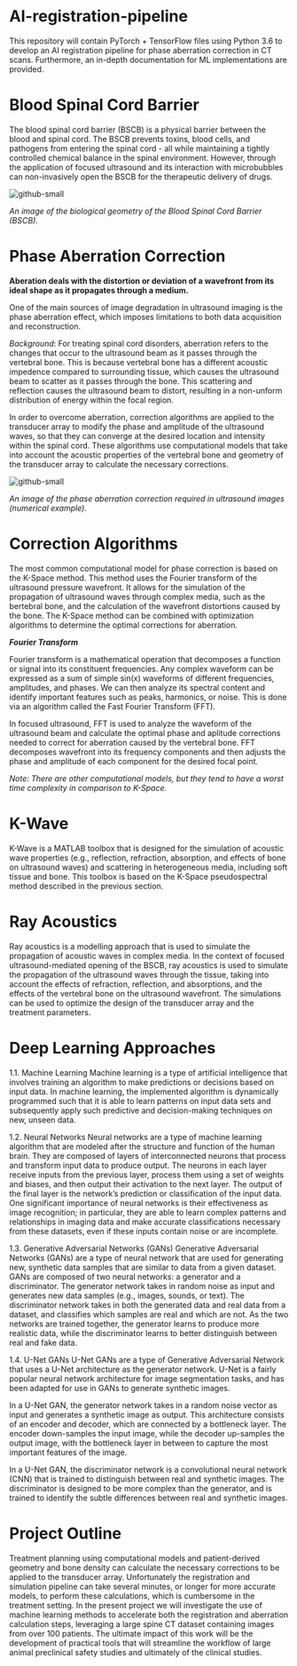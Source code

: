 # AI-registration-pipeline
This repository will contain PyTorch + TensorFlow files using Python 3.6 to develop an AI registration pipeline for phase aberration correction in CT scans. Furthermore, an in-depth documentation for ML implementations are provided.

# Blood Spinal Cord Barrier
The blood spinal cord barrier (BSCB) is a physical barrier between the blood and spinal cord. The BSCB prevents toxins, blood cells, and pathogens from entering the spinal cord - all while maintaining a tightly controlled chemical balance in the spinal environment. However, through the application of focused ultrasound and its interaction with microbubbles can non-invasively open the BSCB for the therapeutic delivery of drugs.

![github-small](https://user-images.githubusercontent.com/117220797/235368837-2b0dad80-95e6-48ff-90ef-b55c57c5d08b.png)

*An image of the biological geometry of the Blood Spinal Cord Barrier (BSCB).*

# Phase Aberration Correction
**Aberation deals with the distortion or deviation of a wavefront from its ideal shape as it propagates through a medium.**

One of the main sources of image degradation in ultrasound imaging is the phase aberration effect, which imposes limitations to both data acquisition and reconstruction. 

*Background*: For treating spinal cord disorders, aberration refers to the changes that occur to the ultrasound beam as it passes through the vertebral bone. This is because vertebral bone has a different acoustic impedence compared to surrounding tissue, which causes the ultrasound beam to scatter as it passes through the bone. This scattering and reflection causes the ultrasound beam to distort, resulting in a non-unform distribution of energy within the focal region. 

In order to overcome aberration, correction algorithms are applied to the transducer array to modify the phase and amplitude of the ultrasound waves, so that they can converge at the desired location and intensity within the spinal cord. These algorithms use computational models that take into account the acoustic properties of the vertebral bone and geometry of the transducer array to calculate the necessary corrections.

![github-small](https://user-images.githubusercontent.com/117220797/235369264-52d2c0d0-a6f4-437c-b176-8ed7d9a7db51.png)

*An image of the phase aberration correction required in ultrasound images (numerical example).*

# Correction Algorithms
The most common computational model for phase correction is based on the K-Space method. This method uses the Fourier transform of the ultrasound pressure wavefront. It allows for the simulation of the propagation of ultrasound waves through complex media, such as the bertebral bone, and the calculation of the wavefront distortions caused by the bone. The K-Space method can be combined with optimization algorithms to determine the optimal corrections for aberration.

***Fourier Transform***

Fourier transform is a mathematical operation that decomposes a function or signal into its constituent frequencies. Any complex waveform can be expressed as a sum of simple sin(x) waveforms of different frequencies, amplitudes, and phases. We can then analyze its spectral content and identify important features such as peaks, harmonics, or noise. This is done via an algorithm called the Fast Fourier Transform (FFT). 

In focused ultrasound, FFT is used to analyze the waveform of the ultrasound beam and calculate the optimal phase and aplitude corrections needed to correct for aberration caused by the vertebral bone. FFT decomposes wavefront into its frequency components and then adjusts the phase and amplitude of each component for the desired focal point.

*Note: There are other computational models, but they tend to have a worst time complexity in comparison to K-Space.*

# K-Wave
K-Wave is a MATLAB toolbox that is designed for the simulation of acoustic wave properties (e.g., reflection, refraction, absorption, and effects of bone on ultrasound waves) and scattering in heterogeneous media, including soft tissue and bone. This toolbox is based on the K-Space pseudospectral method described in the previous section.

# Ray Acoustics
Ray acoustics is a modelling approach that is used to simulate the propagation of acoustic waves in complex media. In the context of focused ultrasound-mediated opening of the BSCB, ray acoustics is used to simulate the propagation of the ultrasound waves through the tissue, taking into account the effects of refraction, reflection, and absorptions, and the effects of the vertebral bone on the ultrasound wavefront. The simulations can be used to optimize the design of the transducer array and the treatment parameters.

# Deep Learning Approaches
1.1. Machine Learning
Machine learning is a type of artificial intelligence that involves training an algorithm to make predictions or decisions based on input data. In machine learning, the implemented algorithm is dynamically programmed such that it is able to learn patterns on input data sets and subsequently apply such predictive and decision-making techniques on new, unseen data. 

1.2. Neural Networks
Neural networks are a type of machine learning algorithm that are modeled after the structure and function of the human brain. They are composed of layers of interconnected neurons that process and transform input data to produce output. The neurons in each layer receive inputs from the previous layer, process them using a set of weights and biases, and then output their activation to the next layer. The output of the final layer is the network’s prediction or classification of the input data. One significant importance of neural networks is their effectiveness as image recognition; in particular, they are able to learn complex patterns and relationships in imaging data and make accurate classifications necessary from these datasets, even if these inputs contain noise or are incomplete.

1.3. Generative Adversarial Networks (GANs)
Generative Adversarial Networks (GANs) are a type of neural network that are used for generating new, synthetic data samples that are similar to data from a given dataset. GANs are composed of two neural networks: a generator and a discriminator. The generator network takes in random noise as input and generates new data samples (e.g., images, sounds, or text). The discriminator network takes in both the generated data and real data from a dataset, and classifies which samples are real and which are not. As the two networks are trained together, the generator learns to produce more realistic data, while the discriminator learns to better distinguish between real and fake data.

1.4. U-Net GANs 
U-Net GANs are a type of Generative Adversarial Network that uses a U-Net architecture as the generator network. U-Net is a fairly popular neural network architecture for image segmentation tasks, and has been adapted for use in GANs to generate synthetic images. 

In a U-Net GAN, the generator network takes in a random noise vector as input and generates a synthetic image as output. This architecture consists of an encoder and decoder, which are connected by a bottleneck layer. The encoder down-samples the input image, while the decoder up-samples the output image, with the bottleneck layer in between to capture the most important features of the image. 

In a U-Net GAN, the discriminator network is a convolutional neural network (CNN) that is trained to distinguish between real and synthetic images. The discriminator is designed to be more complex than the generator, and is trained to identify the subtle differences between real and synthetic images. 

# Project Outline
Treatment planning using computational models and patient-derived geometry and bone density can calculate the necessary corrections to be applied to the transducer array. Unfortunately the registration and simulation pipeline can take several minutes, or longer for more accurate models, to perform these calculations, which is cumbersome in the treatment setting. In the present project we will investigate the use of machine learning methods to accelerate both the registration and aberration calculation steps, leveraging a large spine CT dataset containing images from over 100 patients. The ultimate impact of this work will be the development of practical tools that will streamline the workflow of large animal preclinical safety studies and ultimately of the clinical studies.
